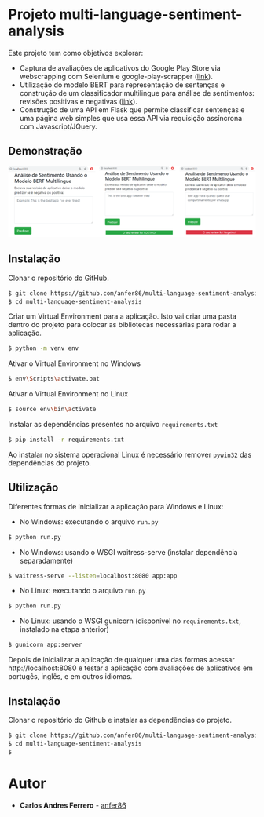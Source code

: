 # Projeto multi-language-sentiment-analysis

Este projeto tem como objetivos explorar:
- Captura de avaliações de aplicativos do Google Play Store via webscrapping com Selenium e google-play-scrapper ([link](../master/data/app_scrapping.py)).
- Utilização do modelo BERT para representação de sentenças e construção de um classificador multilingue para análise de sentimentos: revisões positivas e negativas ([link](../master/model/exploring_bert.ipynb)).
- Construção de uma API em Flask que permite classificar sentenças e uma página web simples que usa essa API via requisição assíncrona com Javascript/JQuery.

## Demonstração

![Exemplos de uso da aplicação](telas.png)

## Instalação

Clonar o repositório do GitHub.
```bash
$ git clone https://github.com/anfer86/multi-language-sentiment-analysis.git
$ cd multi-language-sentiment-analysis
```

Criar um Virtual Environment para a aplicação. Isto vai criar uma pasta dentro do projeto para colocar as bibliotecas necessárias para rodar a aplicação.
```bash
$ python -m venv env
```

Ativar o Virtual Environment no Windows
```bash
$ env\Scripts\activate.bat
```

Ativar o Virtual Environment no Linux
```bash
$ source env\bin\activate
```

Instalar as dependências presentes no arquivo `requirements.txt`
```bash
$ pip install -r requirements.txt
```

Ao instalar no sistema operacional Linux é necessário remover `pywin32` das dependências do projeto.

## Utilização

Diferentes formas de inicializar a aplicação para Windows e Linux:

- No Windows: executando o arquivo `run.py`
```bash
$ python run.py
```

- No Windows: usando o WSGI waitress-serve (instalar dependência separadamente)
```bash
$ waitress-serve --listen=localhost:8080 app:app
```

- No Linux: executando o arquivo `run.py`
```bash
$ python run.py
```

- No Linux: usando o WSGI gunicorn (disponível no `requirements.txt`, instalado na etapa anterior)
```bash
$ gunicorn app:server
```

Depois de inicializar a aplicação de qualquer uma das formas acessar http://localhost:8080 e testar a aplicação com avaliações de aplicativos em portugês, inglês, e em outros idiomas.


## Instalação

Clonar o repositório do Github e instalar as dependências do projeto.
```bash
$ git clone https://github.com/anfer86/multi-language-sentiment-analysis
$ cd multi-language-sentiment-analysis
$ 
```

# Autor
* **Carlos Andres Ferrero** - [anfer86](https://github.com/anfer86/)